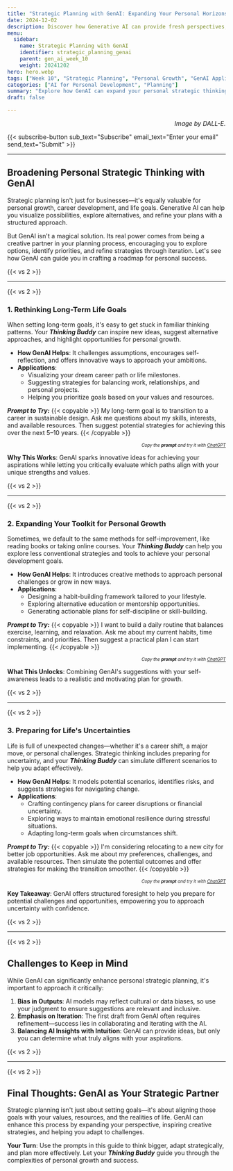 ```yaml
---
title: "Strategic Planning with GenAI: Expanding Your Personal Horizons"
date: 2024-12-02
description: Discover how Generative AI can provide fresh perspectives, generate innovative strategies, and enhance decision-making in your personal strategic planning process.
menu:
  sidebar:
    name: Strategic Planning with GenAI
    identifier: strategic_planning_genai
    parent: gen_ai_week_10
    weight: 20241202
hero: hero.webp
tags: ["Week 10", "Strategic Planning", "Personal Growth", "GenAI Applications"]
categories: ["AI for Personal Development", "Planning"]
summary: "Explore how GenAI can expand your personal strategic thinking, challenge assumptions, and inspire innovative solutions for achieving your goals."
draft: false

---
```


<p style="text-align: right;">
<em>Image by DALL-E.</em>
</p>

{{< subscribe-button sub_text="Subscribe" email_text="Enter your email" send_text="Submit" >}}

---

## Broadening Personal Strategic Thinking with GenAI

Strategic planning isn't just for businesses—it's equally valuable for personal growth, career development, and life goals. Generative AI can help you visualize possibilities, explore alternatives, and refine your plans with a structured approach.

But GenAI isn't a magical solution. Its real power comes from being a creative partner in your planning process, encouraging you to explore options, identify priorities, and refine strategies through iteration. Let's see how GenAI can guide you in crafting a roadmap for personal success.

{{< vs 2 >}}

---

{{< vs 2 >}}

### 1. Rethinking Long-Term Life Goals

When setting long-term goals, it's easy to get stuck in familiar thinking patterns. Your ***Thinking Buddy*** can inspire new ideas, suggest alternative approaches, and highlight opportunities for personal growth.

- **How GenAI Helps**: It challenges assumptions, encourages self-reflection, and offers innovative ways to approach your ambitions.
- **Applications**:
  - Visualizing your dream career path or life milestones.
  - Suggesting strategies for balancing work, relationships, and personal projects.
  - Helping you prioritize goals based on your values and resources.

**_Prompt to Try:_**
{{< copyable >}}
My long-term goal is to transition to a career in sustainable design. Ask me questions about my skills, interests, and available resources. Then suggest potential strategies for achieving this over the next 5–10 years.
{{< /copyable >}}

<p style="text-align: right; font-size: 10px;">
<em>Copy the <b>prompt</b> and try it with <a href="https://chatgpt.com">ChatGPT</a></em>
</p>

**Why This Works**: GenAI sparks innovative ideas for achieving your aspirations while letting you critically evaluate which paths align with your unique strengths and values.

{{< vs 2 >}}

---

{{< vs 2 >}}

### 2. Expanding Your Toolkit for Personal Growth

Sometimes, we default to the same methods for self-improvement, like reading books or taking online courses. Your ***Thinking Buddy*** can help you explore less conventional strategies and tools to achieve your personal development goals.

- **How GenAI Helps**: It introduces creative methods to approach personal challenges or grow in new ways.
- **Applications**:
  - Designing a habit-building framework tailored to your lifestyle.
  - Exploring alternative education or mentorship opportunities.
  - Generating actionable plans for self-discipline or skill-building.

**_Prompt to Try:_**
{{< copyable >}}
I want to build a daily routine that balances exercise, learning, and relaxation. Ask me about my current habits, time constraints, and priorities. Then suggest a practical plan I can start implementing.
{{< /copyable >}}

<p style="text-align: right; font-size: 10px;">
<em>Copy the <b>prompt</b> and try it with <a href="https://chatgpt.com">ChatGPT</a></em>
</p>

**What This Unlocks**: Combining GenAI's suggestions with your self-awareness leads to a realistic and motivating plan for growth.

{{< vs 2 >}}

---

{{< vs 2 >}}

### 3. Preparing for Life's Uncertainties

Life is full of unexpected changes—whether it's a career shift, a major move, or personal challenges. Strategic thinking includes preparing for uncertainty, and your ***Thinking Buddy*** can simulate different scenarios to help you adapt effectively.

- **How GenAI Helps**: It models potential scenarios, identifies risks, and suggests strategies for navigating change.
- **Applications**:
  - Crafting contingency plans for career disruptions or financial uncertainty.
  - Exploring ways to maintain emotional resilience during stressful situations.
  - Adapting long-term goals when circumstances shift.

**_Prompt to Try:_**
{{< copyable >}}
I'm considering relocating to a new city for better job opportunities. Ask me about my preferences, challenges, and available resources. Then simulate the potential outcomes and offer strategies for making the transition smoother.
{{< /copyable >}}

<p style="text-align: right; font-size: 10px;">
<em>Copy the <b>prompt</b> and try it with <a href="https://chatgpt.com">ChatGPT</a></em>
</p>

**Key Takeaway**: GenAI offers structured foresight to help you prepare for potential challenges and opportunities, empowering you to approach uncertainty with confidence.

{{< vs 2 >}}

---

{{< vs 2 >}}

## Challenges to Keep in Mind

While GenAI can significantly enhance personal strategic planning, it's important to approach it critically:

1. **Bias in Outputs**: AI models may reflect cultural or data biases, so use your judgment to ensure suggestions are relevant and inclusive.
2. **Emphasis on Iteration**: The first draft from GenAI often requires refinement—success lies in collaborating and iterating with the AI.
3. **Balancing AI Insights with Intuition**: GenAI can provide ideas, but only you can determine what truly aligns with your aspirations.

{{< vs 2 >}}

---

{{< vs 2 >}}

## Final Thoughts: GenAI as Your Strategic Partner

Strategic planning isn't just about setting goals—it's about aligning those goals with your values, resources, and the realities of life. GenAI can enhance this process by expanding your perspective, inspiring creative strategies, and helping you adapt to challenges.

**Your Turn**: Use the prompts in this guide to think bigger, adapt strategically, and plan more effectively. Let your ***Thinking Buddy*** guide you through the complexities of personal growth and success.